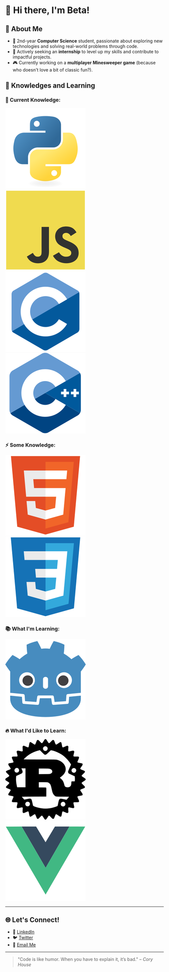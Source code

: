 # 👋 Hi there, I'm Beta!

## 🚀 About Me
- 🌱 2nd-year **Computer Science** student, passionate about exploring new technologies and solving real-world problems through code.
- 💼 Actively seeking an **internship** to level up my skills and contribute to impactful projects.
- 🎮 Currently working on a **multiplayer Minesweeper game** (because who doesn't love a bit of classic fun?).

## 📖 Knowledges and Learning
### 🌱 Current Knowledge:
![Python](https://github.com/devicons/devicon/blob/master/icons/python/python-original.svg)
![JavaScript](https://github.com/devicons/devicon/blob/master/icons/javascript/javascript-original.svg)
![C](https://github.com/devicons/devicon/blob/master/icons/c/c-original.svg)
![C++](https://github.com/devicons/devicon/blob/master/icons/cplusplus/cplusplus-original.svg)

### ⚡ Some Knowledge:
![HTML5](https://github.com/devicons/devicon/blob/master/icons/html5/html5-original.svg)
![CSS3](https://github.com/devicons/devicon/blob/master/icons/css3/css3-original.svg)

### 📚 What I'm Learning:
![Godot](https://github.com/devicons/devicon/blob/master/icons/godot/godot-original.svg)

### 🔥 What I'd Like to Learn:
![Rust](https://github.com/devicons/devicon/blob/master/icons/rust/rust-original.svg)
![VueJS](https://github.com/devicons/devicon/blob/master/icons/vuejs/vuejs-original.svg)

---

## 🌐 Let's Connect!
- 💼 [LinkedIn](https://linkedin.com/in/louis-drouhin)
- 🐦 [Twitter](https://x.com/BetaLouisD)
- 📧 [Email Me](mailto:louis.drouhin@proton.me)

---

> "Code is like humor. When you have to explain it, it’s bad." – _Cory House_
